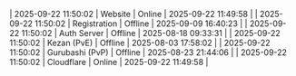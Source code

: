 | 2025-09-22 11:50:02 | Website | Online | 2025-09-22 11:49:58 |
| 2025-09-22 11:50:02 | Registration | Offline | 2025-09-09 16:40:23 |
| 2025-09-22 11:50:02 | Auth Server | Offline | 2025-08-18 09:33:31 |
| 2025-09-22 11:50:02 | Kezan (PvE) | Offline | 2025-08-03 17:58:02 |
| 2025-09-22 11:50:02 | Gurubashi (PvP) | Offline | 2025-08-23 21:44:06 |
| 2025-09-22 11:50:02 | Cloudflare | Online | 2025-09-22 11:49:58 |
